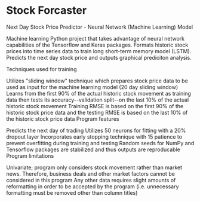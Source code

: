 # Stock Forcaster
Next Day Stock Price Predictor - Neural Network (Machine Learning) Model

Machine learning Python project that takes advantage of neural network capabilities of the Tensorflow and Keras packages. Formats historic stock prices into time series data to train long short-term memory model (LSTM). Predicts the next day stock price and outputs graphical prediciton analysis.

Techniques used for training

Utilizes "sliding window" technique which prepares stock price data to be used as input for the machine learning model (20 day sliding window)
Learns from the first 90% of the actual historic stock movement as training data then tests its accuracy--validation split--on the last 10% of the actual historic stock movement
Training RMSE is based on the first 90% of the historic stock price data and the testing RMSE is based on the last 10% of the historic stock price data
Program features

Predicts the next day of trading 
Utilizes 50 neurons for fitting with a 20% dropout layer 
Incorporates early stopping technique with 15 patience to prevent overfitting during training and testing
Random seeds for NumPy and Tensorflow packages are stabilized and thus outputs are reproducable
Program limitations

Univariate; program only considers stock movement rather than market news. Therefore, business deals and other market factors cannot be considered in this program
Any other data requires slight amounts of reformatting in order to be accepted by the program (i.e. unnecessary formatting must be removed other than column titles)
